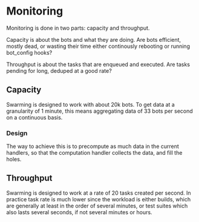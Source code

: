 # Monitoring

Monitoring is done in two parts: capacity and throughput.

Capacity is about the bots and what they are doing. Are bots efficient, mostly
dead, or wasting their time either continously rebooting or running bot\_config
hooks?

Throughput is about the tasks that are enqueued and executed. Are tasks pending
for long, deduped at a good rate?


## Capacity

Swarming is designed to work with about 20k bots. To get data at a granularity
of 1 minute, this means aggregating data of 33 bots per second on a continuous
basis.


### Design

The way to achieve this is to precompute as much data in the current handlers,
so that the computation handler collects the data, and fill the holes.


## Throughput

Swarming is designed to work at a rate of 20 tasks created per second. In
practice task rate is much lower since the workload is either builds, which are
generally at least in the order of several minutes, or test suites which also
lasts several seconds, if not several minutes or hours.

